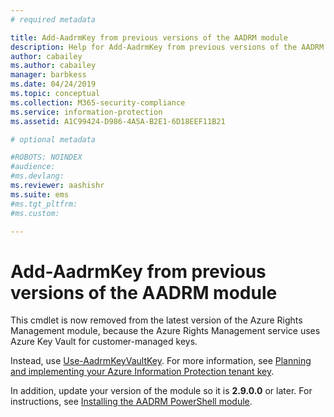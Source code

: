 ```yaml
---
# required metadata

title: Add-AadrmKey from previous versions of the AADRM module
description: Help for Add-AadrmKey from previous versions of the AADRM module for Azure Information Protection.
author: cabailey
ms.author: cabailey
manager: barbkess
ms.date: 04/24/2019
ms.topic: conceptual
ms.collection: M365-security-compliance
ms.service: information-protection
ms.assetid: A1C99424-D986-4A5A-B2E1-6D18EEF11B21

# optional metadata

#ROBOTS: NOINDEX
#audience:
#ms.devlang:
ms.reviewer: aashishr
ms.suite: ems
#ms.tgt_pltfrm:
#ms.custom:

---
```


# Add-AadrmKey from previous versions of the AADRM module

This cmdlet is now removed from the latest version of the Azure Rights Management module, because the Azure Rights Management service uses Azure Key Vault for customer-managed keys.

Instead, use [Use-AadrmKeyVaultKey](/powershell/module/aadrm/use-aadrmkeyvaultkey). For more information, see [Planning and implementing your Azure Information Protection tenant key](plan-implement-tenant-key.md).

In addition, update your version of the module so it is **2.9.0.0** or later. For instructions, see [Installing the AADRM PowerShell module](install-powershell.md).

